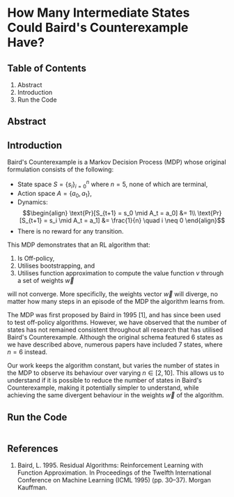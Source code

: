 # How Many Intermediate States Could Baird's Counterexample Have?
## Table of Contents
1. Abstract
2. Introduction
3. Run the Code

## Abstract

## Introduction
Baird's Counterexample is a Markov Decision Process (MDP) whose original formulation consists of the following:
- State space $S = \{s_i\}_{i = 0}^n$ where $n = 5$, none of which are terminal,
- Action space $A = \{a_0, a_1\}$,
- Dynamics: 
$$\begin{align}
\text{Pr}[S_{t+1} = s_0 \mid A_t = a_0] &= 1\\
\text{Pr}[S_{t+1} = s_i \mid A_t = a_1] &= \frac{1}{n} \quad i \neq 0
\end{align}$$
- There is no reward for any transition.

This MDP demonstrates that an RL algorithm that:
1. Is Off-policy,
2. Utilises bootstrapping, and
3. Utilises function approximation to compute the value function $v$ through a set of weights $\vec{w}$

will not converge. More specificlly, the weights vector $\vec{w}$ will diverge, no matter how
many steps in an episode of the MDP the algorithm learns from.

The MDP was first proposed by Baird in 1995 [1], and has since been used to test off-policy algorithms. However, we have
observed that the number of states has not remained consistent throughout all research that has utilised Baird's
Counterexample. Although the original schema featured 6 states as we have described above, numerous papers have included 7
states, where $n = 6$ instead.

<!-- Show examples of literature. -->

Our work keeps the algorithm constant, but varies the number of states in the MDP to observe its behaviour
over varying $n \in [2, 10]$. This allows us to understand if it is possible to reduce the number of states in
Baird's Counterexample, making it potentially simpler to understand, while achieving the same divergent behaviour in the
weights $\vec{w}$ of the algorithm.

## Run the Code
```bash

```
## References
1. Baird, L. 1995. Residual Algorithms: Reinforcement Learning with Function Approximation. In Proceedings of the Twelfth International Conference on Machine Learning (ICML 1995) (pp. 30–37). Morgan Kauffman.